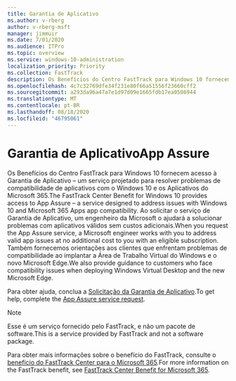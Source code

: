 ```yaml
---
title: Garantia de Aplicativo
ms.author: v-rberg
author: v-rberg-msft
manager: jimmuir
ms.date: 7/01/2020
ms.audience: ITPro
ms.topic: overview
ms.service: windows-10-administration
localization_priority: Priority
ms.collection: FastTrack
description: Os Benefícios do Centro FastTrack para Windows 10 fornecem acesso à Garantia de Aplicativo – um serviço projetado para resolver problemas de compatibilidade de aplicativos com o Windows 10 e os Aplicativos do Microsoft 365.
ms.openlocfilehash: 4c7c32769dfe34f231e80f66a51556f23660cff2
ms.sourcegitcommit: a293da96a47a7e1d97d09e1665fdb17ea0506944
ms.translationtype: MT
ms.contentlocale: pt-BR
ms.lasthandoff: 08/18/2020
ms.locfileid: "46795061"
---
```

# <a name="app-assure"></a><span data-ttu-id="3723f-103">Garantia de Aplicativo</span><span class="sxs-lookup"><span data-stu-id="3723f-103">App Assure</span></span>

<span data-ttu-id="3723f-104">Os Benefícios do Centro FastTrack para Windows 10 fornecem acesso à Garantia de Aplicativo – um serviço projetado para resolver problemas de compatibilidade de aplicativos com o Windows 10 e os Aplicativos do Microsoft 365.</span><span class="sxs-lookup"><span data-stu-id="3723f-104">The FastTrack Center Benefit for Windows 10 provides access to App Assure – a service designed to address issues with Windows 10 and Microsoft 365 Apps app compatibility.</span></span> <span data-ttu-id="3723f-105">Ao solicitar o serviço de Garantia de Aplicativo, um engenheiro da Microsoft o ajudará a solucionar problemas com aplicativos válidos sem custos adicionais.</span><span class="sxs-lookup"><span data-stu-id="3723f-105">When you request the App Assure service, a Microsoft engineer works with you to address valid app issues at no additional cost to you with an eligible subscription.</span></span> <span data-ttu-id="3723f-106">Também fornecemos orientações aos clientes que enfrentam problemas de compatibilidade ao implantar a Área de Trabalho Virtual do Windows e o novo Microsoft Edge.</span><span class="sxs-lookup"><span data-stu-id="3723f-106">We also provide guidance to customers who face compatibility issues when deploying Windows Virtual Desktop and the new Microsoft Edge.</span></span> 

<span data-ttu-id="3723f-107">Para obter ajuda, conclua a [Solicitação da Garantia de Aplicativo](https://go.microsoft.com/fwlink/?linkid=2022721).</span><span class="sxs-lookup"><span data-stu-id="3723f-107">To get help, complete the [App Assure service request](https://go.microsoft.com/fwlink/?linkid=2022721).</span></span>

  > [!NOTE]
> <span data-ttu-id="3723f-108">Esse é um serviço fornecido pelo FastTrack, e não um pacote de software.</span><span class="sxs-lookup"><span data-stu-id="3723f-108">This is a service provided by FastTrack and not a software package.</span></span>

<span data-ttu-id="3723f-109">Para obter mais informações sobre o benefício do FastTrack, consulte o [benefício do FastTrack Center para o Microsoft 365](introduction.md).</span><span class="sxs-lookup"><span data-stu-id="3723f-109">For more information on the FastTrack benefit, see [FastTrack Center Benefit for Microsoft 365](introduction.md).</span></span>